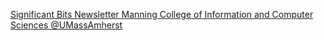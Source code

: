 [Significant Bits Newsletter   Manning College of Information and Computer Sciences   @UMassAmherst ](https://qi.tc/qi/110279)